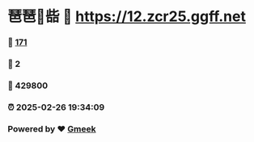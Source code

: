 # 琶琶🔭啙 :link: https://12.zcr25.ggff.net 
### :page_facing_up: [171](https://12.zcr25.ggff.net/tag.html) 
### :speech_balloon: 2 
### :hibiscus: 429800 
### :alarm_clock: 2025-02-26 19:34:09 
### Powered by :heart: [Gmeek](https://github.com/Meekdai/Gmeek)
